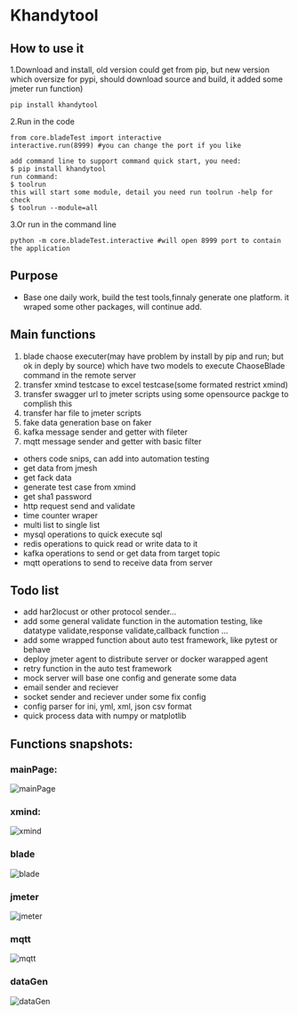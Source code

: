 # Khandytool
## How to use it

1.Download and install, old version could get from pip, but new version which oversize for pypi, should download source and build, it added some jmeter run function)
```
pip install khandytool
```
2.Run in the code
```
from core.bladeTest import interactive
interactive.run(8999) #you can change the port if you like

add command line to support command quick start, you need:
$ pip install khandytool
run command:
$ toolrun
this will start some module, detail you need run toolrun -help for check
$ toolrun --module=all

```
3.Or run in the command line 
```
python -m core.bladeTest.interactive #will open 8999 port to contain the application

```

## Purpose 
- Base one daily work, build the test tools,finnaly generate one platform. it wraped some other packages, will continue add.

## Main functions
1. blade chaose executer(may have problem by install by pip and run; but ok in deply by source)
which have two models to execute ChaoseBlade command in the remote server
2. transfer xmind testcase to excel testcase(some formated restrict xmind)
3. transfer swagger url to jmeter scripts
using some opensource packge to complish this
4. transfer har file to jmeter scripts
5. fake data generation base on faker
6. kafka message sender and getter with fileter
7. mqtt message sender and getter with basic filter  
- others code snips, can add into automation testing  
- get data from jmesh  
- get fack data  
- generate test case from xmind  
- get sha1 password  
- http request send and validate  
- time counter wraper  
- multi list to single list  
- mysql operations to quick execute sql  
- redis operations to quick read or write data to it  
- kafka operations to send or get data from target topic  
- mqtt operations to send to receive data from server  


## Todo list
- add har2locust or other protocol sender... 
- add some general validate function in the automation testing, like datatype validate,response validate,callback function ...
- add some wrapped function about auto test framework, like pytest or behave 
- deploy jmeter agent to distribute server or docker warapped agent
- retry function in the auto test framework
- mock server will base one config and generate some data
- email sender and reciever
- socket sender and reciever under some fix config
- config parser for ini, yml, xml, json csv format
- quick process data with numpy or matplotlib

## Functions snapshots:
### mainPage:
<!-- ![avatar][mainPage] -->
![mainPage](1.png)
### xmind:
![xmind](2.png)
### blade
![blade](3.png)
### jmeter
![jmeter](4.png)
### mqtt
![mqtt](5.png)
### dataGen
![dataGen](6.png)

